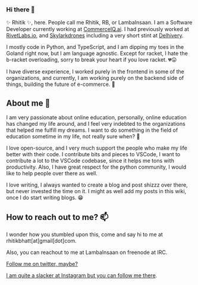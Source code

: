 ### Hi there 👋


✨ Rhitik ✨, here. People call me Rhitik, RB, or LambaInsaan. I am a Software Developer currently working at [CommerceIQ.ai](https://www.commerceiq.ai). I had previously worked at [RivetLabs.io](https://www.rivetlabs.io), and [Skylarkdrones](https://www.skylarkdrones.com) including a very short stint at [Delhivery](https://www.delhivery.com).

I mostly code in Python, and TypeScript, and I am dipping my toes in the Goland right now, but I am language agnostic. Except for racket, I hate the b-racket overloading, sorry to break your heart if you love racket. 💔😛

I have diverse experience, I worked purely in the frontend in some of the organizations, and currently, I am working purely on the backend side of things, building the future of e-commerce. 🚀

## About me 😬

I am very passionate about online education, personally, online education has changed my life around, and I feel very indebted to the organizations that helped me fulfill my dreams. I want to do something in the field of education sometime in my life, not really sure when? 🤔

I love open-source, and I very much support the people who make my life better with their code. I contribute bits and pieces to VSCode, I want to contribute a lot to the VSCode codebase, since it helps me tons with productivity. Also, I have great respect for the python community, I would like to help people over there as well.

I love writing, I always wanted to create a blog and post shizzz over there, but never invested the time on it. I might as well add my posts in this wiki, once I do start writing blogs. 😁

## How to reach out to me? 📫

I wonder how you stumbled upon this, come and say hi to me at rhitikbhatt[at]gmail[dot]com.

Also, you can reachout to me at LambaInsaan on freenode at IRC.

[Follow me on twitter, maybe?](https://twitter.com/lambainsaan)

[I am quite a slacker at Instagram but you can follow me there](https://www.instagram.com/lamba.insaan/).


<!--
**lambainsaan/lambainsaan** is a  _special_ ✨ repository because its `README.md` (this file) appears on your GitHub profile.

Here are some ideas to get you started:

 ...
- 🌱 I’m currently learning ...
- 👯 I’m looking to collaborate on ...
- 🤔 I’m looking for help with ...
- 💬 Ask me about ...
- 📫 How to reach me: ...
- 😄 Pronouns: ...
- ⚡ Fun fact: ...
-->
